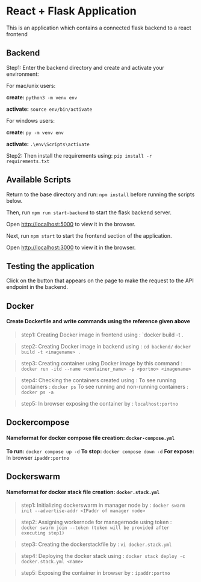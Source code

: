 # React + Flask Application

This is an application which contains a connected flask backend to a react frontend

## Backend
Step1: Enter the backend directory and create and activate your environment:

For mac/unix users: 

**create:** ```python3 -m venv env```

**activate:** `source env/bin/activate`

For windows users: 

**create:** `py -m venv env`

**activate:** `.\env\Scripts\activate`


Step2: Then install the requirements using:
`pip install -r requirements.txt`

## Available Scripts

Return to the base directory and run: `npm install` before running the scripts below.

Then, run `npm run start-backend` to start the flask backend server.

Open [http://localhost:5000](http://localhost:5000) to view it in the browser.

Next, run `npm start` to start the frontend section of the application.

Open [http://localhost:3000](http://localhost:3000) to view it in the browser.

## Testing the application
Click on the button that appears on the page to make the request to the API endpoint in the backend. 

## Docker
#### Create Dockerfile and write commands using the reference given above
>step1: Creating Docker image in frontend using :
>`docker build -t <imagename> . 

>step2: Creating Docker image in backend using :
>`cd backend/`
>`docker build -t <imagename> . `

>step3: Creating container using Docker image by this command :
`docker run -itd --name <container_name> -p <portno> <imagename>`

>step4: Checking the containers created using :
>To see running containers : 
>` docker ps ` 
>To see running and non-running containers :
>` docker ps -a ` 

>step5: In browser exposing the container by :
>`localhost:portno`

## Dockercompose
#### Nameformat for docker compose file creation: `docker-compose.yml`
**To run:** `docker compose up -d`
**To stop:** `docker compose down -d`
**For expose:** In browser `ipaddr:portno`

## Dockerswarm 
#### Nameformat for docker stack file creation: `docker.stack.yml`
>step1: Initializing dockerswarm in manager node by :
>`docker swarm init --advertise-addr <IPaddr of manager node>`

>step2: Assigning workernode for managernode using token :  
>`docker swarm join --token (token will be provided after executing step1)`

>step3: Creating the dockerstackfile by :
>`vi docker.stack.yml` 

>step4: Deploying the docker stack using :
>`docker stack deploy -c docker.stack.yml <name>`

>step5: Exposing the container in browser by :
>`ipaddr:portno`
